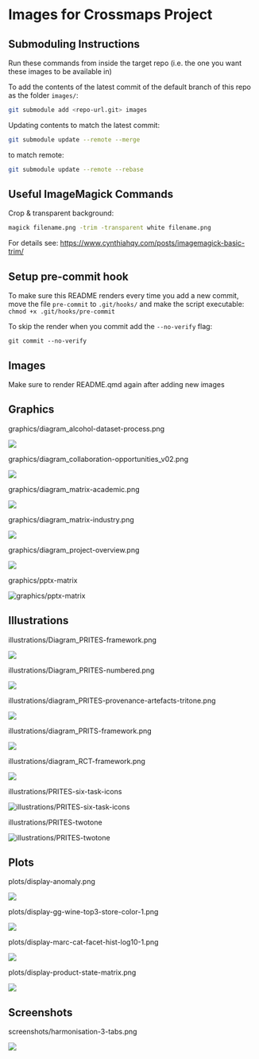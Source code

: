 # Images for Crossmaps Project


## Submoduling Instructions

Run these commands from inside the target repo (i.e. the one you want
these images to be available in)

To add the contents of the latest commit of the default branch of this
repo as the folder `images/`:

``` zsh
git submodule add <repo-url.git> images
```

Updating contents to match the latest commit:

``` zsh
git submodule update --remote --merge
```

to match remote:

``` zsh
git submodule update --remote --rebase
```

## Useful ImageMagick Commands

Crop & transparent background:

``` zsh
magick filename.png -trim -transparent white filename.png
```

For details see:
<https://www.cynthiahqy.com/posts/imagemagick-basic-trim/>

## Setup pre-commit hook

To make sure this README renders every time you add a new commit, move
the file `pre-commit` to `.git/hooks/` and make the script executable:
`chmod +x .git/hooks/pre-commit`

To skip the render when you commit add the `--no-verify` flag:

    git commit --no-verify

## Images

Make sure to render README.qmd again after adding new images

## Graphics

graphics/diagram_alcohol-dataset-process.png

![](graphics/diagram_alcohol-dataset-process.png)

graphics/diagram_collaboration-opportunities_v02.png

![](graphics/diagram_collaboration-opportunities_v02.png)

graphics/diagram_matrix-academic.png

![](graphics/diagram_matrix-academic.png)

graphics/diagram_matrix-industry.png

![](graphics/diagram_matrix-industry.png)

graphics/diagram_project-overview.png

![](graphics/diagram_project-overview.png)

graphics/pptx-matrix

![graphics/pptx-matrix](graphics/pptx-matrix.png)

## Illustrations

illustrations/Diagram_PRITES-framework.png

![](illustrations/Diagram_PRITES-framework.png)

illustrations/Diagram_PRITES-numbered.png

![](illustrations/Diagram_PRITES-numbered.png)

illustrations/diagram_PRITES-provenance-artefacts-tritone.png

![](illustrations/diagram_PRITES-provenance-artefacts-tritone.png)

illustrations/diagram_PRITS-framework.png

![](illustrations/diagram_PRITS-framework.png)

illustrations/diagram_RCT-framework.png

![](illustrations/diagram_RCT-framework.png)

illustrations/PRITES-six-task-icons

![illustrations/PRITES-six-task-icons](illustrations/PRITES-six-task-icons.png)

illustrations/PRITES-twotone

![illustrations/PRITES-twotone](illustrations/PRITES-twotone.png)

## Plots

plots/display-anomaly.png

![](plots/display-anomaly.png)

plots/display-gg-wine-top3-store-color-1.png

![](plots/display-gg-wine-top3-store-color-1.png)

plots/display-marc-cat-facet-hist-log10-1.png

![](plots/display-marc-cat-facet-hist-log10-1.png)

plots/display-product-state-matrix.png

![](plots/display-product-state-matrix.png)

## Screenshots

screenshots/harmonisation-3-tabs.png

![](screenshots/harmonisation-3-tabs.png)
